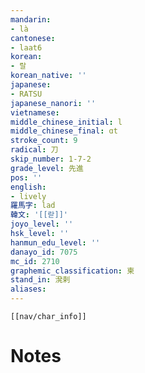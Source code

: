 ```yaml
---
mandarin:
- là
cantonese:
- laat6
korean:
- 랄
korean_native: ''
japanese:
- RATSU
japanese_nanori: ''
vietnamese:
middle_chinese_initial: l
middle_chinese_final: ɑt
stroke_count: 9
radical: 刀
skip_number: 1-7-2
grade_level: 先進
pos: ''
english:
- lively
羅馬字: lad
韓文: '[[랃]]'
joyo_level: ''
hsk_level: ''
hanmun_edu_level: ''
danayo_id: 7075
mc_id: 2710
graphemic_classification: 柬
stand_in: 溌剌
aliases:
---
```

```meta-bind-embed
[[nav/char_info]]
```

# Notes
